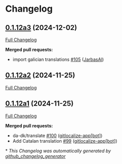 # Changelog

## [0.1.12a3](https://github.com/OpenVoiceOS/ovos-skill-weather/tree/0.1.12a3) (2024-12-02)

[Full Changelog](https://github.com/OpenVoiceOS/ovos-skill-weather/compare/0.1.12a2...0.1.12a3)

**Merged pull requests:**

- import galician translations [\#105](https://github.com/OpenVoiceOS/ovos-skill-weather/pull/105) ([JarbasAl](https://github.com/JarbasAl))

## [0.1.12a2](https://github.com/OpenVoiceOS/ovos-skill-weather/tree/0.1.12a2) (2024-11-25)

[Full Changelog](https://github.com/OpenVoiceOS/ovos-skill-weather/compare/0.1.12a1...0.1.12a2)

## [0.1.12a1](https://github.com/OpenVoiceOS/ovos-skill-weather/tree/0.1.12a1) (2024-11-25)

[Full Changelog](https://github.com/OpenVoiceOS/ovos-skill-weather/compare/0.1.11...0.1.12a1)

**Merged pull requests:**

- da-dk/translate [\#100](https://github.com/OpenVoiceOS/ovos-skill-weather/pull/100) ([gitlocalize-app[bot]](https://github.com/apps/gitlocalize-app))
- Add Catalan translation [\#99](https://github.com/OpenVoiceOS/ovos-skill-weather/pull/99) ([gitlocalize-app[bot]](https://github.com/apps/gitlocalize-app))



\* *This Changelog was automatically generated by [github_changelog_generator](https://github.com/github-changelog-generator/github-changelog-generator)*
